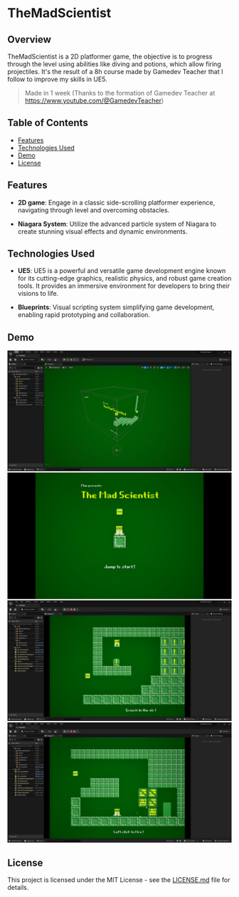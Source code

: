 # TheMadScientist

## Overview
TheMadScientist is a 2D platformer game, the objective is to progress through the level using abilities like diving and potions, which allow firing projectiles. It's the result of a 8h course made by Gamedev Teacher that I follow to improve my skills in UE5.
> Made in 1 week (Thanks to the formation of Gamedev Teacher at https://www.youtube.com/@GamedevTeacher)

## Table of Contents
- [Features](#features)
- [Technologies Used](#technologies-used)
- [Demo](#demo)
- [License](#license)

## Features

- **2D game**: Engage in a classic side-scrolling platformer experience, navigating through level and overcoming obstacles.

- **Niagara System**: Utilize the advanced particle system of Niagara to create stunning visual effects and dynamic environments.

## Technologies Used

- **UE5**: UE5 is a powerful and versatile game development engine known for its cutting-edge graphics, realistic physics, and robust game creation tools. It provides an immersive environment for developers to bring their visions to life.

- **Blueprints**: Visual scripting system simplifying game development, enabling rapid prototyping and collaboration.

## Demo
![Screenshot](docs/images/screenshot_2024-02-06_01.png)
![Screenshot](docs/images/screenshot_2024-02-06_02.png)
![Screenshot](docs/images/screenshot_2024-02-06_03.png)
![Screenshot](docs/images/screenshot_2024-02-06_04.png)

## License

This project is licensed under the MIT License - see the [LICENSE.md](LICENSE.md) file for details.